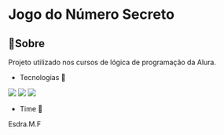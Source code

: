 <h1>Jogo do Número Secreto</h1>

<h2>📌Sobre</h2>
<p>Projeto utilizado nos cursos de lógica de programação da Alura.</p>

- Tecnologias 🚀
<div>
  <img src="https://img.shields.io/badge/HTML-239120?style=for-the-badge&logo=html5&logoColor=white">
  <img src="https://img.shields.io/badge/CSS-239120?&style=for-the-badge&logo=css3&logoColor=white">
  <img src="https://img.shields.io/badge/JavaScript-F7DF1E?style=for-the-badge&logo=javascript&logoColor=black">
</div>
  
- Time 🚀

Esdra.M.F
